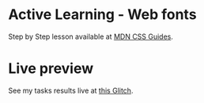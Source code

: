 # Active Learning - Web fonts

Step by Step lesson available at [MDN CSS Guides](https://developer.mozilla.org/en-US/docs/Learn/CSS/Styling_text/Web_fonts).

# Live preview

See my tasks results live at [this Glitch]().
